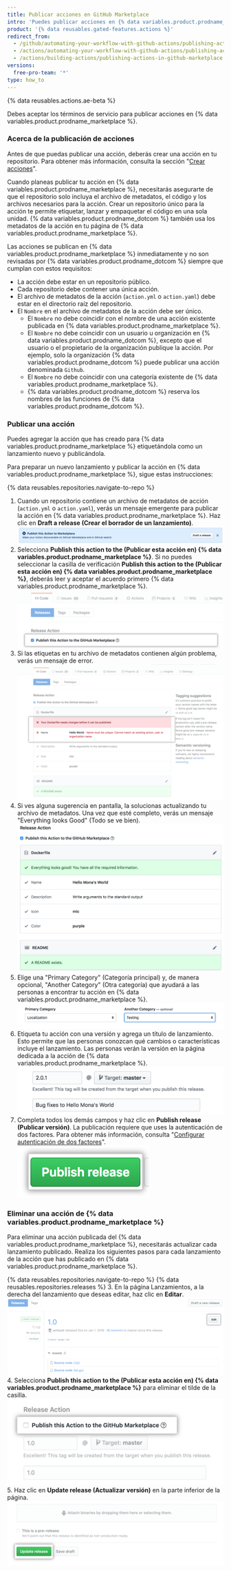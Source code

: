 ```yaml
---
title: Publicar acciones en GitHub Marketplace
intro: 'Puedes publicar acciones en {% data variables.product.prodname_marketplace %} y compartir acciones que has creado con la comunidad de {% data variables.product.prodname_dotcom %}.'
product: '{% data reusables.gated-features.actions %}'
redirect_from:
  - /github/automating-your-workflow-with-github-actions/publishing-actions-in-github-marketplace
  - /actions/automating-your-workflow-with-github-actions/publishing-actions-in-github-marketplace
  - /actions/building-actions/publishing-actions-in-github-marketplace
versions:
  free-pro-team: '*'
type: how_to
---
```


{% data reusables.actions.ae-beta %}

Debes aceptar los términos de servicio para publicar acciones en {% data variables.product.prodname_marketplace %}.

### Acerca de la publicación de acciones

Antes de que puedas publicar una acción, deberás crear una acción en tu repositorio. Para obtener más información, consulta la sección "[Crear acciones](/actions/creating-actions)".

Cuando planeas publicar tu acción en {% data variables.product.prodname_marketplace %}, necesitarás asegurarte de que el repositorio solo incluya el archivo de metadatos, el código y los archivos necesarios para la acción. Crear un repositorio único para la acción te permite etiquetar, lanzar y empaquetar el código en una sola unidad. {% data variables.product.prodname_dotcom %} también usa los metadatos de la acción en tu página de {% data variables.product.prodname_marketplace %}.

Las acciones se publican en {% data variables.product.prodname_marketplace %} inmediatamente y no son revisadas por {% data variables.product.prodname_dotcom %} siempre que cumplan con estos requisitos:

- La acción debe estar en un repositorio público.
- Cada repositorio debe contener una única acción.
- El archivo de metadatos de la acción (`action.yml` o `action.yaml`) debe estar en el directorio raíz del repositorio.
- El `Nombre` en el archivo de metadatos de la acción debe ser único.
  - El `Nombre` no debe coincidir con el nombre de una acción existente publicada en {% data variables.product.prodname_marketplace %}.
  - El `Nombre` no debe coincidir con un usuario u organización en {% data variables.product.prodname_dotcom %}, excepto que el usuario o el propietario de la organización publique la acción. Por ejemplo, solo la organización {% data variables.product.prodname_dotcom %} puede publicar una acción denominada `Github`.
  - El `Nombre` no debe coincidir con una categoría existente de {% data variables.product.prodname_marketplace %}.
  - {% data variables.product.prodname_dotcom %} reserva los nombres de las funciones de {% data variables.product.prodname_dotcom %}.

### Publicar una acción

Puedes agregar la acción que has creado para {% data variables.product.prodname_marketplace %} etiquetándola como un lanzamiento nuevo y publicándola.

Para preparar un nuevo lanzamiento y publicar la acción en {% data variables.product.prodname_marketplace %}, sigue estas instrucciones:

{% data reusables.repositories.navigate-to-repo %}
1. Cuando un repositorio contiene un archivo de metadatos de acción (`action.yml` o `action.yaml`), verás un mensaje emergente para publicar la acción en {% data variables.product.prodname_marketplace %}. Haz clic en **Draft a release (Crear el borrador de un lanzamiento)**. ![Publicar esta acción en el botón de Marketplace](/assets/images/help/repository/publish-github-action-to-markeplace-button.png)
1. Selecciona **Publish this action to the (Publicar esta acción en) {% data variables.product.prodname_marketplace %}**. Si no puedes seleccionar la casilla de verificación **Publish this action to the (Publicar esta acción en) {% data variables.product.prodname_marketplace %}**, deberás leer y aceptar el acuerdo primero {% data variables.product.prodname_marketplace %}. ![Selecciona publicar en Marketplace](/assets/images/help/repository/marketplace_actions_publish.png)
1. Si las etiquetas en tu archivo de metadatos contienen algún problema, verás un mensaje de error. ![Ver notificación](/assets/images/help/repository/marketplace_actions_fixerrors.png)
1. Si ves alguna sugerencia en pantalla, la solucionas actualizando tu archivo de metadatos. Una vez que esté completo, verás un mensaje "Everything looks Good" (Todo se ve bien). ![Corregir errores](/assets/images/help/repository/marketplace_actions_looksgood.png)
1. Elige una "Primary Category" (Categoría principal) y, de manera opcional, "Another Category" (Otra categoría) que ayudará a las personas a encontrar tu acción en {% data variables.product.prodname_marketplace %}. ![Elegir categoría](/assets/images/help/repository/marketplace_actions_categories.png)
1. Etiqueta tu acción con una versión y agrega un título de lanzamiento. Esto permite que las personas conozcan qué cambios o características incluye el lanzamiento. Las personas verán la versión en la página dedicada a la acción de {% data variables.product.prodname_marketplace %}. ![Etiquetar una versión](/assets/images/help/repository/marketplace_actions_version.png)
1. Completa todos los demás campos y haz clic en **Publish release (Publicar versión)**. La publicación requiere que uses la autenticación de dos factores. Para obtener más información, consulta "[Configurar autenticación de dos factores](/articles/configuring-two-factor-authentication/)". ![Publica el lanzamiento](/assets/images/help/repository/marketplace_actions_publishrelease.png)

### Eliminar una acción de {% data variables.product.prodname_marketplace %}

Para eliminar una acción publicada del {% data variables.product.prodname_marketplace %}, necesitarás actualizar cada lanzamiento publicado. Realiza los siguientes pasos para cada lanzamiento de la acción que has publicado en {% data variables.product.prodname_marketplace %}.

{% data reusables.repositories.navigate-to-repo %}
{% data reusables.repositories.releases %}
3. En la página Lanzamientos, a la derecha del lanzamiento que deseas editar, haz clic en **Editar**. ![Botón Editar lanzamiento](/assets/images/help/releases/release-edit-btn.png)
4. Selecciona **Publish this action to the (Publicar esta acción en) {% data variables.product.prodname_marketplace %}** para eliminar el tilde de la casilla. ![Botón para publicar esta acción](/assets/images/help/repository/actions-marketplace-unpublish.png)
5. Haz clic en **Update release (Actualizar versión)** en la parte inferior de la página. ![Botón para actualizar el lanzamiento](/assets/images/help/repository/actions-marketplace-update-release.png)
